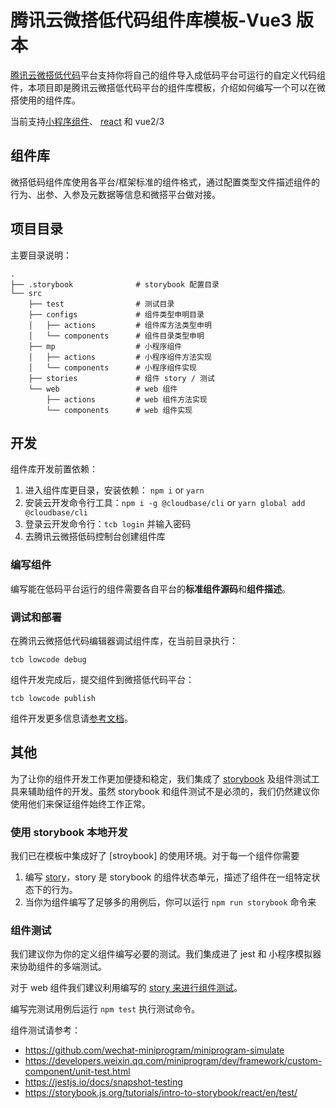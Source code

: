 # 腾讯云微搭低代码组件库模板-Vue3 版本


[腾讯云微搭低代码]平台支持你将自己的组件导入成低码平台可运行的自定义代码组件，本项目即是腾讯云微搭低代码平台的组件库模板，介绍如何编写一个可以在微搭使用的组件库。

当前支持[小程序组件]、 [react] 和 vue2/3

## 组件库

微搭低码组件库使用各平台/框架标准的组件格式，通过配置类型文件描述组件的行为、出参、入参及元数据等信息和微搭平台做对接。

## 项目目录

主要目录说明：

```
.
├── .storybook              # storybook 配置目录
└── src
    ├── test                # 测试目录
    ├── configs             # 组件类型申明目录
    │   ├── actions         # 组件库方法类型申明
    │   └── components      # 组件目录类型申明
    ├── mp                  # 小程序组件
    │   ├── actions         # 小程序组件方法实现
    │   └── components      # 小程序组件实现
    ├── stories             # 组件 story / 测试
    └── web                 # web 组件
        ├── actions         # web 组件方法实现
        └── components      # web 组件实现
```

<!-- ## 组件库配置

TODO -->

## 开发

组件库开发前置依赖：

1. 进入组件库更目录，安装依赖： `npm i` or `yarn`
2. 安装云开发命令行工具：`npm i -g @cloudbase/cli` or `yarn global add @cloudbase/cli`
3. 登录云开发命令行：`tcb login` 并输入密码
4. 去腾讯云微搭低码控制台创建组件库

### 编写组件

编写能在低码平台运行的组件需要各自平台的**标准组件源码**和**组件描述**。

### 调试和部署

在腾讯云微搭低代码编辑器调试组件库，在当前目录执行：

```
tcb lowcode debug
```

组件开发完成后，提交组件到微搭低代码平台：

```
tcb lowcode publish
```

组件开发更多信息请[参考文档](https://docs.cloudbase.net/lowcode/custom-components/quick-start/comps.html)。

## 其他

为了让你的组件开发工作更加便捷和稳定，我们集成了 [storybook] 及组件测试工具来辅助组件的开发。虽然 storybook 和组件测试不是必须的，我们仍然建议你使用他们来保证组件始终工作正常。

### 使用 storybook 本地开发

我们已在模板中集成好了 [stroybook] 的使用环境。对于每一个组件你需要

1. 编写 [story](https://storybook.js.org/docs/react/get-started/whats-a-story)，story 是 storybook 的组件状态单元，描述了组件在一组特定状态下的行为。
2. 当你为组件编写了足够多的用例后，你可以运行 `npm run storybook` 命令来

### 组件测试

我们建议你为你的定义组件编写必要的测试。我们集成进了 jest 和 小程序模拟器来协助组件的多端测试。

对于 web 组件我们建议利用编写的 [story 来进行组件测试](https://storybook.js.org/docs/react/workflows/testing-with-storybook)。

编写完测试用例后运行 `npm test` 执行测试命令。

组件测试请参考：
- https://github.com/wechat-miniprogram/miniprogram-simulate
- https://developers.weixin.qq.com/miniprogram/dev/framework/custom-component/unit-test.html
- https://jestjs.io/docs/snapshot-testing
- https://storybook.js.org/tutorials/intro-to-storybook/react/en/test/

[腾讯云微搭低代码]: (https://cloud.tencent.com/product/weda)
[小程序组件]: (https://developers.weixin.qq.com/miniprogram/dev/framework/custom-component/)
[react]: (https://reactjs.org/)
[storybook]: (https://storybook.js.org/)
